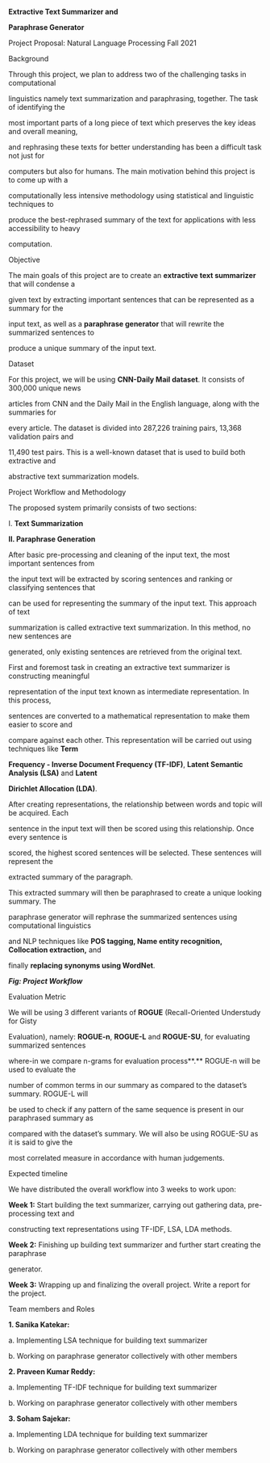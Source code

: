 ﻿

**Extractive Text Summarizer and**

**Paraphrase Generator**

Project Proposal: Natural Language Processing Fall 2021

Background

Through this project, we plan to address two of the challenging tasks in computational

linguistics namely text summarization and paraphrasing, together. The task of identifying the

most important parts of a long piece of text which preserves the key ideas and overall meaning,

and rephrasing these texts for better understanding has been a difficult task not just for

computers but also for humans. The main motivation behind this project is to come up with a

computationally less intensive methodology using statistical and linguistic techniques to

produce the best-rephrased summary of the text for applications with less accessibility to heavy

computation.

Objective

The main goals of this project are to create an **extractive text summarizer** that will condense a

given text by extracting important sentences that can be represented as a summary for the

input text, as well as a **paraphrase generator** that will rewrite the summarized sentences to

produce a unique summary of the input text.

Dataset

For this project, we will be using **CNN-Daily Mail dataset**. It consists of 300,000 unique news

articles from CNN and the Daily Mail in the English language, along with the summaries for

every article. The dataset is divided into 287,226 training pairs, 13,368 validation pairs and

11,490 test pairs. This is a well-known dataset that is used to build both extractive and

abstractive text summarization models.

Project Workflow and Methodology

The proposed system primarily consists of two sections:

I. **Text Summarization**

**II. Paraphrase Generation**

After basic pre-processing and cleaning of the input text, the most important sentences from

the input text will be extracted by scoring sentences and ranking or classifying sentences that

can be used for representing the summary of the input text. This approach of text





summarization is called extractive text summarization. In this method, no new sentences are

generated, only existing sentences are retrieved from the original text.

First and foremost task in creating an extractive text summarizer is constructing meaningful

representation of the input text known as intermediate representation. In this process,

sentences are converted to a mathematical representation to make them easier to score and

compare against each other. This representation will be carried out using techniques like **Term**

**Frequency - Inverse Document Frequency (TF-IDF)**, **Latent Semantic Analysis (LSA)** and **Latent**

**Dirichlet Allocation (LDA)**.

After creating representations, the relationship between words and topic will be acquired. Each

sentence in the input text will then be scored using this relationship. Once every sentence is

scored, the highest scored sentences will be selected. These sentences will represent the

extracted summary of the paragraph.

This extracted summary will then be paraphrased to create a unique looking summary. The

paraphrase generator will rephrase the summarized sentences using computational linguistics

and NLP techniques like **POS tagging, Name entity recognition, Collocation extraction,** and

finally **replacing synonyms using WordNet**.

***Fig: Project Workflow***





Evaluation Metric

We will be using 3 different variants of **ROGUE** (Recall-Oriented Understudy for Gisty

Evaluation), namely: **ROGUE-n**, **ROGUE-L** and **ROGUE-SU**, for evaluating summarized sentences

where-in we compare n-grams for evaluation process**.** ROGUE-n will be used to evaluate the

number of common terms in our summary as compared to the dataset’s summary. ROGUE-L will

be used to check if any pattern of the same sequence is present in our paraphrased summary as

compared with the dataset’s summary. We will also be using ROGUE-SU as it is said to give the

most correlated measure in accordance with human judgements.

Expected timeline

We have distributed the overall workflow into 3 weeks to work upon:

**Week 1:** Start building the text summarizer, carrying out gathering data, pre-processing text and

constructing text representations using TF-IDF, LSA, LDA methods.

**Week 2:** Finishing up building text summarizer and further start creating the paraphrase

generator.

**Week 3:** Wrapping up and finalizing the overall project. Write a report for the project.

Team members and Roles

**1. Sanika Katekar:**

a. Implementing LSA technique for building text summarizer

b. Working on paraphrase generator collectively with other members

**2. Praveen Kumar Reddy:**

a. Implementing TF-IDF technique for building text summarizer

b. Working on paraphrase generator collectively with other members

**3. Soham Sajekar:**

a. Implementing LDA technique for building text summarizer

b. Working on paraphrase generator collectively with other members

